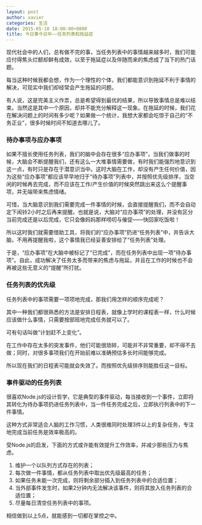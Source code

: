 ```yaml
---
layout: post
author: xavier
categories: 生活
date: 2015-05-10 18:00:00+0800
title: 今日事今日毕——任务列表和拖延症
---
```


现代社会中的人们，总有做不完的事，当任务列表中的事情越来越多时，我们可能应付得焦头烂额却鲜有成效，以至于拖延症以及伴随而来的焦虑成了当下的热门话题。

每当这种时候我都会想，作为一个理性的个体，我们都能意识到拖延不利于事情的解决，可现实中我们却经常会产生拖延的问题。

有人说，这是完美主义作祟，总是希望得到最优的结果，所以导致事情总是难以结束。当然这是其中一个原因，却并不能充分解释这一现象。在拖延的时候，我们花在解决问题上的时间有多少呢？如果做一个统计，我想大家都会吃惊于自己的“不务正业”，很多时候时间不知道去哪儿了。

### 待办事项与应办事项

如果不擅长使用任务列表，我们的脑中会存在很多“应办事项”，当我们做事的时候，大脑会不断提醒我们，还有这么一大堆事情需要做，有时我们能强烈地意识到这一点，有时只是存在于潜意识当中。这时大脑在工作，却没有产生任何价值，因为这些“应办事项”都应该早早地归于“待办事项”列表中，并按照优先级排序，当空闲的时候再去完成，而不应该在工作/产生价值的时候突然跳出来这么个提醒事项，并无端带来焦虑情绪。

可惜，当大脑意识到我们需要完成一件事情的时候，会直接提醒我们，而不会自动定下闹铃2小时之后再来提醒。也就是说，大脑对“应办事项”的处理，并没有区分当前完成还是以后完成，它只会像妈妈那样唠叨与催促——快回家吃饭啦！

所以这时我们就需要借助工具，将我们的“应办事项”扔进“任务列表”中，并告诉大脑，不用再提醒我啦，这个事情我已经妥善安排给了“任务列表”处理。

于是，“应办事项”在大脑中被标记了“已完成”，而在任务列表中出现一项“待办事项”。自此，成功解决了任务太多而带来的焦虑与拖延，并且在工作的时候也不会再被这些无意义的“提醒”所打扰。

### 任务列表的优先级

任务列表中的事项需要一项项地完成，那我们用怎样的顺序完成呢？

其中一种我们都很熟悉的方法是安排日程表，就像上学时的课程表一样，什么时候应该做什么事情，只需要按部班地完成任务就可以了。

可有句话叫做“计划赶不上变化”。

在工作中存在太多的突发事件，他们可能很琐碎，可能并不非常重要，却不得不去做；同时，对很多事项我们在开始前难以准确预估多长时间能够完成。

所以现在我们的日程表可能就会失效了。而按照优先级排序则能胜任这一目标。

### 事件驱动的任务列表

很喜欢Node.js的设计哲学，它是典型的事件驱动，每当接收到一个事件，立即将其转化为待办事项扔进任务列表中，当一件任务完成之后，立即执行列表中的下一件事情。

这种方式非常适合人脑的工作习惯，人类很难同时处理3件以上的复杂任务，专注地完成当前任务是效率极高的。

受Node.js的启发，下面的方式或许能有效提升工作效率，并减少那些压力与焦虑。

1. 维护一个以队列方式存在的列表；
2. 每次做一件事情，都从任务列表中取出优先级最高的任务；
3. 如果任务未能一次完成，则将剩余部分插入到任务列表中的合适位置；
4. 当外部事件发生时，如果2分钟内无法解决该事件，则将其放入任务列表的合适位置；
5. 尽量每日清空任务列表中的事项。

相信做到以上5点，就能感到一切都在掌控之中。
